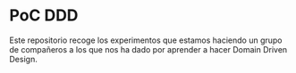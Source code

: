 # PoC DDD
Este repositorio recoge los experimentos que estamos haciendo un grupo de compañeros a los que nos ha dado por aprender a hacer Domain Driven Design.
